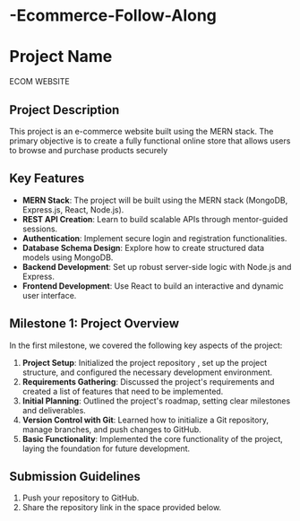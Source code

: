 # -Ecommerce-Follow-Along

# Project Name
ECOM WEBSITE

## Project Description
This project is an e-commerce website built using the MERN stack. The primary objective is to create a fully functional online store that allows users to browse and purchase products securely

## Key Features
- **MERN Stack**: The project will be built using the MERN stack (MongoDB, Express.js, React, Node.js).
- **REST API Creation**: Learn to build scalable APIs through mentor-guided sessions.
- **Authentication**: Implement secure login and registration functionalities.
- **Database Schema Design**: Explore how to create structured data models using MongoDB.
- **Backend Development**: Set up robust server-side logic with Node.js and Express.
- **Frontend Development**: Use React to build an interactive and dynamic user interface.

## Milestone 1: Project Overview
In the first milestone, we covered the following key aspects of the project:

1. **Project Setup**: Initialized the project repository    , set up the project structure, and configured the necessary development environment.
2. **Requirements Gathering**: Discussed the project's requirements and created a list of features that need to be implemented.
3. **Initial Planning**: Outlined the project's roadmap, setting clear milestones and deliverables.
4. **Version Control with Git**: Learned how to initialize a Git repository, manage branches, and push changes to GitHub.
5. **Basic Functionality**: Implemented the core functionality of the project, laying the foundation for future development.

## Submission Guidelines
1. Push your repository to GitHub.
2. Share the repository link in the space provided below.
